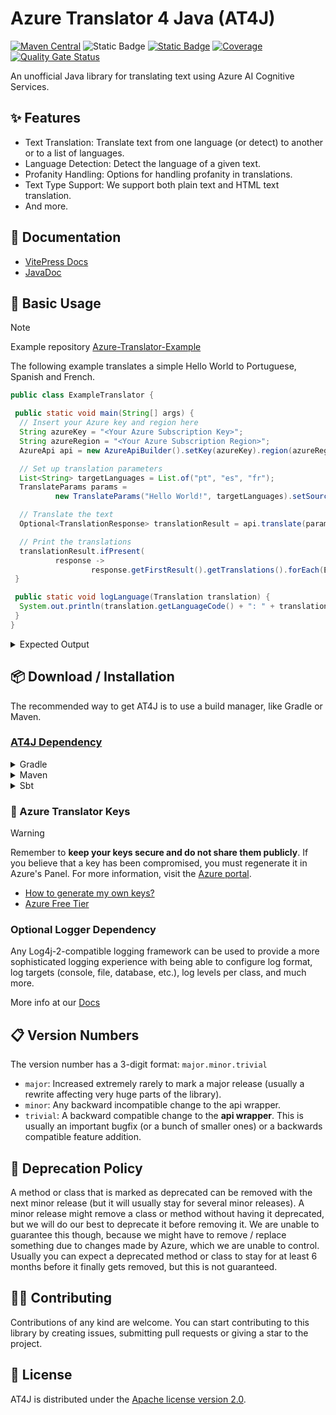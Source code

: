 # Azure Translator 4 Java (AT4J)

[![Maven Central](https://img.shields.io/maven-central/v/io.github.brenoepics/at4j?color=blue)](https://central.sonatype.com/artifact/io.github.brenoepics/at4j)
![Static Badge](https://img.shields.io/badge/azure--api-3.0-blue?style=flat&logo=microsoftazure&logoColor=%230080FF&color=%230080FF&link=https%3A%2F%2Flearn.microsoft.com%2Fen-us%2Fazure%2Fai-services%2Ftranslator%2Freference%2Fv3-0-reference)
[![Static Badge](https://img.shields.io/badge/run-l?logo=postman&label=Postman&color=EF5B25)](https://www.postman.com/maintenance-astronaut-2993290/workspace/brenoepics/collection/18589822-dfe7a640-9b94-47a8-b19f-46cb9cc8843e?action=share&creator=18589822)
[![Coverage](https://sonarcloud.io/api/project_badges/measure?project=brenoepics_at4j&metric=coverage)](https://sonarcloud.io/summary/new_code?id=brenoepics_at4j)
[![Quality Gate Status](https://sonarcloud.io/api/project_badges/measure?project=brenoepics_at4j&metric=alert_status)](https://sonarcloud.io/summary/new_code?id=brenoepics_at4j)

An unofficial Java library for translating text using Azure AI Cognitive Services.

## ✨ Features

- Text Translation: Translate text from one language (or detect) to another or to a list of languages.
- Language Detection: Detect the language of a given text.
- Profanity Handling: Options for handling profanity in translations.
- Text Type Support: We support both plain text and HTML text translation.
- And more.

## 📝 Documentation

- [VitePress Docs](https://brenoepics.github.io/at4j/)
- [JavaDoc](https://brenoepics.github.io/at4j/javadoc/)

## 🎉 Basic Usage

> [!NOTE]
> Example repository [Azure-Translator-Example](https://github.com/brenoepics/Azure-Translator-Example)

The following example translates a simple Hello World to Portuguese, Spanish and French.

```java
public class ExampleTranslator {

 public static void main(String[] args) {
  // Insert your Azure key and region here
  String azureKey = "<Your Azure Subscription Key>";
  String azureRegion = "<Your Azure Subscription Region>";
  AzureApi api = new AzureApiBuilder().setKey(azureKey).region(azureRegion).build();

  // Set up translation parameters
  List<String> targetLanguages = List.of("pt", "es", "fr");
  TranslateParams params =
          new TranslateParams("Hello World!", targetLanguages).setSourceLanguage("en");

  // Translate the text
  Optional<TranslationResponse> translationResult = api.translate(params).join();

  // Print the translations
  translationResult.ifPresent(
          response ->
                  response.getFirstResult().getTranslations().forEach(ExampleTranslator::logLanguage));
 }

 public static void logLanguage(Translation translation) {
  System.out.println(translation.getLanguageCode() + ": " + translation.getText());
 }
}
```

<details>
     <summary>Expected Output</summary>

```console
pt: Olá, Mundo!
es: ¡Hola mundo!
fr: Salut tout le monde!
```

</details>

## 📦 Download / Installation

The recommended way to get AT4J is to use a build manager, like Gradle or Maven.

### [AT4J Dependency](https://central.sonatype.com/artifact/io.github.brenoepics/at4j)

<details>
  <summary>Gradle</summary>
    
```gradle
implementation group: 'io.github.brenoepics', name: 'at4j', version: '1.0.0'
```
</details>
<details>
  <summary>Maven</summary>

```xml
<dependency>
    <groupId>io.github.brenoepics</groupId>
    <artifactId>at4j</artifactId>
    <version>1.0.0</version>
</dependency>
```

</details>
<details>
  <summary>Sbt</summary>

```sbt
libraryDependencies += "io.github.brenoepics" % "at4j" % "1.0.0"
```

</details>

### 🔑 Azure Translator Keys

> [!WARNING]
> Remember to **keep your keys secure and do not share them publicly**. If you believe that a key has been compromised, you must regenerate it in Azure's Panel.
> For more information, visit the [Azure portal](https://portal.azure.com/).

- [How to generate my own keys?](https://brenoepics.github.io/at4j/guide/azure-subscription.html#azure-subscription)
- [Azure Free Tier](https://brenoepics.github.io/at4j/guide/azure-subscription.html#azure-free-tier)

### Optional Logger Dependency

Any Log4j-2-compatible logging framework can be used to provide a more sophisticated logging experience
with being able to configure log format, log targets (console, file, database, etc.),
log levels per class, and much more.

More info at our [Docs](https://brenoepics.github.io/at4j/guide/installation.html#logger-dependency)

## 📋 Version Numbers

The version number has a 3-digit format: `major.minor.trivial`

- `major`: Increased extremely rarely to mark a major release (usually a rewrite affecting very huge parts of the library).
- `minor`: Any backward incompatible change to the api wrapper.
- `trivial`: A backward compatible change to the **api wrapper**. This is usually an important bugfix (or a bunch of smaller ones)
  or a backwards compatible feature addition.

## 🔨 Deprecation Policy

A method or class that is marked as deprecated can be removed with the next minor release (but it will usually stay for
several minor releases). A minor release might remove a class or method without having it deprecated, but we will do our
best to deprecate it before removing it. We are unable to guarantee this though, because we might have to remove / replace
something due to changes made by Azure, which we are unable to control. Usually you can expect a deprecated method or
class to stay for at least 6 months before it finally gets removed, but this is not guaranteed.

## 🧑‍💻 Contributing

Contributions of any kind are welcome. You can start contributing to this library by creating issues, submitting pull requests or giving a star to the project.

## 📃 License

AT4J is distributed under the [Apache license version 2.0](./LICENSE).
